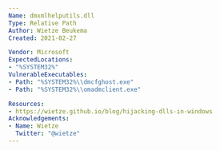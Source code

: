 ```yaml
---
Name: dmxmlhelputils.dll
Type: Relative Path
Author: Wietze Beukema
Created: 2021-02-27

Vendor: Microsoft
ExpectedLocations:
- "%SYSTEM32%"
VulnerableExecutables:
- Path: "%SYSTEM32%\\dmcfghost.exe"
- Path: "%SYSTEM32%\\omadmclient.exe"

Resources:
- https://wietze.github.io/blog/hijacking-dlls-in-windows
Acknowledgements:
- Name: Wietze
  Twitter: "@wietze"
---
```

